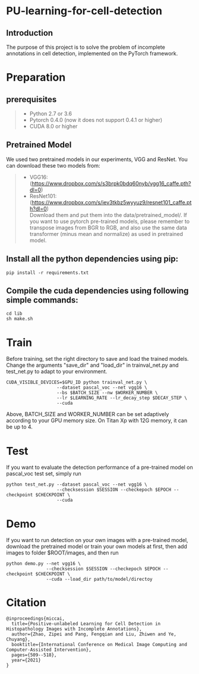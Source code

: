 PU-learning-for-cell-detection
=======
Introduction
-----
The purpose of this project is to solve the problem of incomplete annotations in cell detection, implemented on the PyTorch framework.
# Preparation
## prerequisites
>* Python 2.7 or 3.6
>* Pytorch 0.4.0 (now it does not support 0.4.1 or higher)
>* CUDA 8.0 or higher
## Pretrained Model
We used two pretrained models in our experiments, VGG and ResNet. You can download these two models from:
>* VGG16:(https://www.dropbox.com/s/s3brpk0bdq60nyb/vgg16_caffe.pth?dl=0)
>* ResNet101:(https://www.dropbox.com/s/iev3tkbz5wyyuz9/resnet101_caffe.pth?dl=0)<br>
Download them and put them into the data/pretrained_model/.
If you want to use pytorch pre-trained models, please remember to transpose images from BGR to RGB, and also use the same data transformer (minus mean and normalize) as used in pretrained model.
## Install all the python dependencies using pip:
```
pip install -r requirements.txt
```
## Compile the cuda dependencies using following simple commands:
```
cd lib
sh make.sh
```
# Train
Before training, set the right directory to save and load the trained models. Change the arguments "save_dir" and "load_dir" in trainval_net.py and test_net.py to adapt to your environment.
```
CUDA_VISIBLE_DEVICES=$GPU_ID python trainval_net.py \
                   --dataset pascal_voc --net vgg16 \
                   --bs $BATCH_SIZE --nw $WORKER_NUMBER \
                   --lr $LEARNING_RATE --lr_decay_step $DECAY_STEP \
                   --cuda
```
Above, BATCH_SIZE and WORKER_NUMBER can be set adaptively according to your GPU memory size. On Titan Xp with 12G memory, it can be up to 4.
# Test
If you want to evaluate the detection performance of a pre-trained model on pascal_voc test set, simply run
```
python test_net.py --dataset pascal_voc --net vgg16 \
                   --checksession $SESSION --checkepoch $EPOCH --checkpoint $CHECKPOINT \
                   --cuda
```
# Demo
If you want to run detection on your own images with a pre-trained model, download the pretrained model or train your own models at first, then add images to folder $ROOT/images, and then run
```
python demo.py --net vgg16 \
               --checksession $SESSION --checkepoch $EPOCH --checkpoint $CHECKPOINT \
               --cuda --load_dir path/to/model/directoy
```
# Citation
```
@inproceedings{miccai,
  title={Positive-unlabeled Learning for Cell Detection in Histopathology Images with Incomplete Annotations},
  author={Zhao, Zipei and Pang, Fengqian and Liu, Zhiwen and Ye, Chuyang},
  booktitle={International Conference on Medical Image Computing and Computer-Assisted Intervention},
  pages={509--518},
  year={2021}
}
```
